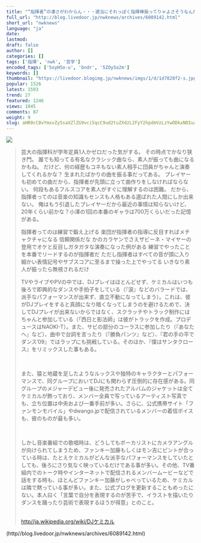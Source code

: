 ```yaml
---
title: "“指揮者”の凄さがわからん・・・適当にそれっぽく指揮棒振ってりゃよさそうなんだが・・・指揮者っているの？"
full_url: "http://blog.livedoor.jp/nwknews/archives/6089142.html"
short_url: "nwknews"
language: "ja"
date: 
lastmod: 
draft: false
author: []
categories: []
tags: ['指揮', 'nwk', '哲学']
encoded_tags: ['5oyH5o-u', 'bndr', '5ZOy5a2m']
keywords: []
thumbnail: "https://livedoor.blogimg.jp/nwknews/imgs/1/d/1d7828f2-s.jpg"
popular: 1526
latest: 1593
trend: 27
featured: 1246
views: 1045
comments: 87
weight: 9
slug: aHR0cC8vYmxvZy5saXZlZG9vci5qcC9ud2tuZXdzL2FyY2hpdmVzLzYwODkxNDIuaHRtbA==
---
```


![](https://livedoor.blogimg.jp/nwknews/imgs/1/d/1d7828f2-s.jpg)

<blockquote><p>芸大の指揮科が学年定員1人かゼロだった気がする。 その時点でかなり狭き門。 誰でも知ってる有名なクラシック曲なら、素人が振っても曲になるかもね。 だけど、何の経歴もコネもない素人相手に団員がちゃんと演奏してくれるかな？ 生まれたばかりの曲を振る事だってある。 プレイヤーも初めての曲だから、指揮者が先頭に立って曲作りをしなければならない。 何段もあるフルスコアを素人がすぐに理解するのは困難。 だから、指揮者ってのは音楽の知識もセンスも人格もある選ばれた人間にしか出来ない。 俺はもう引退したプレイヤーだから最近の事情は知らないけど、20年くらい前かな？小澤の1回の本番のギャラは700万くらいだった記憶がある。</p><p>指揮者ってのは練習で鍛え上げる 楽団が指揮者の指導に反目すればメチャクチャになる 信頼関係だな かのカラヤンでさえザビーネ・マイヤーの登用でオケと反目しガタガタな演奏になった例がある 練習でやったことを本番でリードするのが指揮者だ ただし指揮者はすべての音が頭に入り細かい表情記号やサブスコアに至るまで操った上でやってる いきなり素人が振ったら無視されるだけ</p><p><b><p> </p> </b>TVやライブやPVの中では、DJプレイはほとんどせず、ケミカルはいつも後ろで即興的なダンスや手拍子をしている（『涙』などのバラードでは、派手なパフォーマンスが出来ず、直立不動になってしまう）。これは、彼がDJプレイをすると真顔になり暗くなってしまうのを避けるためで、決してDJプレイが出来ないからではなく、スクラッチやトラック制作にはちゃんと参加している（「西日と影法師」は彼がトラックを作成。プロデュースはNAOKI-T）。また、サビの部分のコーラスに参加したり（『あなたへ』など）、曲中で台詞を言ったり（『勝負パンツ』など）、『君の手の平でダンス’09』ではラップにも挑戦している。そのほか、『僕はサンタクロース』をリミックスした事もある。</p><br><p>また、猿と地蔵を足したようなルックスや独特のキャラクターとパフォーマンスで、同グループにおいてDJにも関わらず圧倒的に存在感がある。同グループのメジャーデビュー後に発売されたアルバムのジャケットは全てケミカルが飾っており、メンバー全員で写っているアーティスト写真でも、立ち位置は中央および一番手前が多い。さらに、公式携帯サイト「ファンモンモバイル」やdwango.jpで配信されているメンバーの着信ボイスも、彼のものが最も多い。</p><br><p>しかし音楽番組での歌唱時は、どうしてもボーカリストにカメラアングルが向けられてしまうため、ファンキー加藤もしくはモン吉にピントが合っている時は、たとえケミカルがどんな派手なパフォーマンスをしていたとしても、後ろにさり気なく映っているだけである事が多い。その他、TV番組内でのトーク時やインターネットで配信されるメンバームービーなどで話をする時も、ほとんどファンキー加藤がしゃべっているため、ケミカルは隣で黙っている事が多い。また、公式ブログを更新することもめったにない。本人曰く「言葉で自分を表現するのが苦手で、イラストを描いたりダンスを踊ったり芸術で表現するほうが得意」とのこと。</p><br><a target='_blank' href='http//ja.wikipedia.org/wiki/DJ%E3%82%B1%E3%83%9F%E3%82%AB%E3%83%AB'>http//ja.wikipedia.org/wiki/DJケミカル</a><br></blockquote>

(http//blog.livedoor.jp/nwknews/archives/6089142.html)
